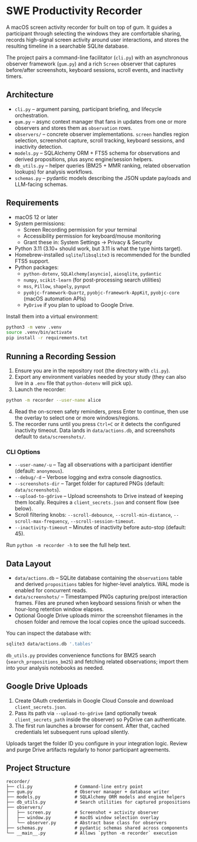 # SWE Productivity Recorder

A macOS screen activity recorder for built on top of gum. It guides a participant through selecting the windows they are comfortable sharing, records high-signal screen activity around user interactions, and stores the resulting timeline in a searchable SQLite database.

The project pairs a command-line facilitator (`cli.py`) with an asynchronous observer framework (`gum.py`) and a rich `Screen` observer that captures before/after screenshots, keyboard sessions, scroll events, and inactivity timers.

## Architecture

- `cli.py` – argument parsing, participant briefing, and lifecycle orchestration.
- `gum.py` – async context manager that fans in updates from one or more observers and stores them as `observation` rows.
- `observers/` – concrete observer implementations. `screen` handles region selection, screenshot capture, scroll tracking, keyboard sessions, and inactivity detection.
- `models.py` – SQLAlchemy ORM + FTS5 schema for observations and derived propositions, plus async engine/session helpers.
- `db_utils.py` – helper queries (BM25 + MMR ranking, related observation lookups) for analysis workflows.
- `schemas.py` – pydantic models describing the JSON update payloads and LLM-facing schemas.

## Requirements

- macOS 12 or later
- System permissions:
  - Screen Recording permission for your terminal
  - Accessibility permission for keyboard/mouse monitoring
  - Grant these in: System Settings → Privacy & Security
- Python 3.11 (3.10+ should work, but 3.11 is what the type hints target).
- Homebrew-installed `sqlite`/`libsqlite3` is recommended for the bundled FTS5 support.
- Python packages:
  - `python-dotenv`, `SQLAlchemy[asyncio]`, `aiosqlite`, `pydantic`
  - `numpy`, `scikit-learn` (for post-processing search utilities)
  - `mss`, `Pillow`, `shapely`, `pynput`
  - `pyobjc-framework-Quartz`, `pyobjc-framework-AppKit`, `pyobjc-core` (macOS automation APIs)
  - `PyDrive` if you plan to upload to Google Drive.

Install them into a virtual environment:

```bash
python3 -m venv .venv
source .venv/bin/activate
pip install -r requirements.txt
```

## Running a Recording Session

1. Ensure you are in the repository root (the directory with `cli.py`).
2. Export any environment variables needed by your study (they can also live in a `.env` file that `python-dotenv` will pick up).
3. Launch the recorder:

```bash
python -m recorder --user-name alice
```

4. Read the on-screen safety reminders, press Enter to continue, then use the overlay to select one or more windows/regions.
5. The recorder runs until you press `Ctrl+C` or it detects the configured inactivity timeout. Data lands in `data/actions.db`, and screenshots default to `data/screenshots/`.

### CLI Options

- `--user-name/-u` – Tag all observations with a participant identifier (default: `anonymous`).
- `--debug/-d` – Verbose logging and extra console diagnostics.
- `--screenshots-dir` – Target folder for captured PNGs (default: `data/screenshots`).
- `--upload-to-gdrive` – Upload screenshots to Drive instead of keeping them locally. Requires a `client_secrets.json` and consent flow (see below).
- Scroll filtering knobs: `--scroll-debounce`, `--scroll-min-distance`, `--scroll-max-frequency`, `--scroll-session-timeout`.
- `--inactivity-timeout` – Minutes of inactivity before auto-stop (default: 45).

Run `python -m recorder -h` to see the full help text.

## Data Layout

- `data/actions.db` – SQLite database containing the `observations` table and derived `propositions` tables for higher-level analytics. WAL mode is enabled for concurrent reads.
- `data/screenshots/` – Timestamped PNGs capturing pre/post interaction frames. Files are pruned when keyboard sessions finish or when the hour-long retention window elapses.
- Optional Google Drive uploads mirror the screenshot filenames in the chosen folder and remove the local copies once the upload succeeds.

You can inspect the database with:

```bash
sqlite3 data/actions.db '.tables'
```

`db_utils.py` provides convenience functions for BM25 search (`search_propositions_bm25`) and fetching related observations; import them into your analysis notebooks as needed.

## Google Drive Uploads

1. Create OAuth credentials in Google Cloud Console and download `client_secrets.json`.
2. Pass its path via `--upload-to-gdrive` (and optionally tweak `client_secrets_path` inside the observer) so PyDrive can authenticate.
3. The first run launches a browser for consent. After that, cached credentials let subsequent runs upload silently.

Uploads target the folder ID you configure in your integration logic. Review and purge Drive artifacts regularly to honor participant agreements.

## Project Structure

```
recorder/
├── cli.py                # Command-line entry point
├── gum.py                # Observer manager + database writer
├── models.py             # SQLAlchemy ORM models and engine helpers
├── db_utils.py           # Search utilities for captured propositions
├── observers/
│   ├── screen.py         # Screenshot + activity observer
│   ├── window.py         # macOS window selection overlay
│   └── observer.py       # Abstract base class for observers
├── schemas.py            # pydantic schemas shared across components
└── __main__.py           # Allows `python -m recorder` execution
```
